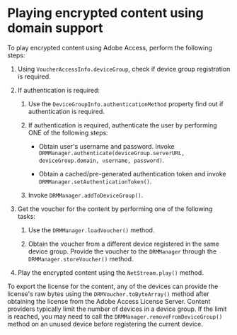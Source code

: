 # Playing encrypted content using domain support

<div>

<div>

To play encrypted content using Adobe Access, perform the following steps:

1.  Using `VoucherAccessInfo.deviceGroup`, check if device group registration is
    required.

2.  If authentication is required:

    1.  Use the `DeviceGroupInfo.authenticationMethod` property find out if
        authentication is required.

    2.  If authentication is required, authenticate the user by performing ONE
        of the following steps:

        <div>

        - Obtain user's username and password. Invoke
          `DRMManager.authenticate(deviceGroup.serverURL, deviceGroup.domain, username, password)`.

        - Obtain a cached/pre-generated authentication token and invoke
          `DRMManager.setAuthenticationToken()`.

        </div>

    3.  Invoke `DRMManager.addToDeviceGroup()`.

3.  Get the voucher for the content by performing one of the following tasks:

    1.  Use the `DRMManager.loadVoucher()` method.

    2.  Obtain the voucher from a different device registered in the same device
        group. Provide the voucher to the `DRMManager` through the
        `DRMManager.storeVoucher()` method.

4.  Play the encrypted content using the `NetStream.play()` method.

</div>

To export the license for the content, any of the devices can provide the
license's raw bytes using the `DRMVoucher.toByteArray()` method after obtaining
the license from the Adobe Access License Server. Content providers typically
limit the number of devices in a device group. If the limit is reached, you may
need to call the `DRMManager.removeFromDeviceGroup()` method on an unused device
before registering the current device.

</div>

<div>

<div>

</div>

</div>
